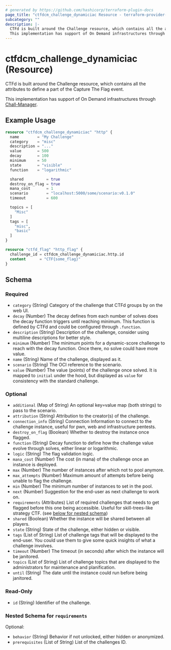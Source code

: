 ```yaml
---
# generated by https://github.com/hashicorp/terraform-plugin-docs
page_title: "ctfdcm_challenge_dynamiciac Resource - terraform-provider-ctfdcm"
subcategory: ""
description: |-
  CTFd is built around the Challenge resource, which contains all the attributes to define a part of the Capture The Flag event.
  This implementation has support of On Demand infrastructures through Chall-Manager https://github.com/ctfer-io/chall-manager.
---
```


# ctfdcm_challenge_dynamiciac (Resource)

CTFd is built around the Challenge resource, which contains all the attributes to define a part of the Capture The Flag event.

This implementation has support of On Demand infrastructures through [Chall-Manager](https://github.com/ctfer-io/chall-manager).

## Example Usage

```terraform
resource "ctfdcm_challenge_dynamiciac" "http" {
  name        = "My Challenge"
  category    = "misc"
  description = "..."
  value       = 500
  decay       = 100
  minimum     = 50
  state       = "visible"
  function    = "logarithmic"

  shared          = true
  destroy_on_flag = true
  mana_cost       = 1
  scenario        = "localhost:5000/some/scenario:v0.1.0"
  timeout         = 600

  topics = [
    "Misc"
  ]
  tags = [
    "misc",
    "basic"
  ]
}

resource "ctfd_flag" "http_flag" {
  challenge_id = ctfdcm_challenge_dynamiciac.http.id
  content      = "CTF{some_flag}"
}
```

<!-- schema generated by tfplugindocs -->
## Schema

### Required

- `category` (String) Category of the challenge that CTFd groups by on the web UI.
- `decay` (Number) The decay defines from each number of solves does the decay function triggers until reaching minimum. This function is defined by CTFd and could be configured through `.function`.
- `description` (String) Description of the challenge, consider using multiline descriptions for better style.
- `minimum` (Number) The minimum points for a dynamic-score challenge to reach with the decay function. Once there, no solve could have more value.
- `name` (String) Name of the challenge, displayed as it.
- `scenario` (String) The OCI reference to the scenario.
- `value` (Number) The value (points) of the challenge once solved. It is mapped to `initial` under the hood, but displayed as `value` for consistency with the standard challenge.

### Optional

- `additional` (Map of String) An optional key=value map (both strings) to pass to the scenario.
- `attribution` (String) Attribution to the creator(s) of the challenge.
- `connection_info` (String) Connection Information to connect to the challenge instance, useful for pwn, web and infrastructure pentests.
- `destroy_on_flag` (Boolean) Whether to destroy the instance once flagged.
- `function` (String) Decay function to define how the challenge value evolve through solves, either linear or logarithmic.
- `logic` (String) The flag validation logic.
- `mana_cost` (Number) The cost (in mana) of the challenge once an instance is deployed.
- `max` (Number) The number of instances after which not to pool anymore.
- `max_attempts` (Number) Maximum amount of attempts before being unable to flag the challenge.
- `min` (Number) The minimum number of instances to set in the pool.
- `next` (Number) Suggestion for the end-user as next challenge to work on.
- `requirements` (Attributes) List of required challenges that needs to get flagged before this one being accessible. Useful for skill-trees-like strategy CTF. (see [below for nested schema](#nestedatt--requirements))
- `shared` (Boolean) Whether the instance will be shared between all players.
- `state` (String) State of the challenge, either hidden or visible.
- `tags` (List of String) List of challenge tags that will be displayed to the end-user. You could use them to give some quick insights of what a challenge involves.
- `timeout` (Number) The timeout (in seconds) after which the instance will be janitored.
- `topics` (List of String) List of challenge topics that are displayed to the administrators for maintenance and planification.
- `until` (String) The date until the instance could run before being janitored.

### Read-Only

- `id` (String) Identifier of the challenge.

<a id="nestedatt--requirements"></a>
### Nested Schema for `requirements`

Optional:

- `behavior` (String) Behavior if not unlocked, either hidden or anonymized.
- `prerequisites` (List of String) List of the challenges ID.
